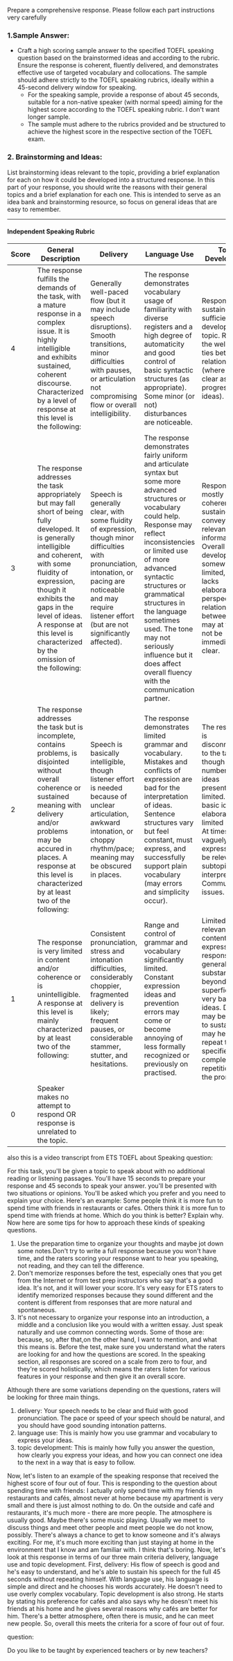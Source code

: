 Prepare a comprehensive response. Please follow each part instructions very carefully 

### 1.Sample Answer:

- Craft a high scoring sample answer to the specified TOEFL speaking question based on the brainstormed ideas and according to the rubric. Ensure the response is coherent, fluently delivered, and demonstrates effective use of targeted vocabulary and collocations. The sample should adhere strictly to the TOEFL speaking rubrics, ideally within a 45-second delivery window for speaking.
  - For the speaking sample, provide a response of about 45 seconds, suitable for a non-native speaker (with normal speed) aiming for the highest score according to the TOEFL speaking rubric. I don't want longer sample.
  - The sample must adhere to the rubrics provided and be structured to achieve the highest score in the respective section of the TOEFL exam.

### 2. Brainstorming and Ideas:

List brainstorming ideas relevant to the topic, providing a brief explanation for each on how it could be developed into a structured response. In this part of your response, you should write the reasons with their general topics and a brief explanation for each one. This is intended to serve as an idea bank and brainstorming resource, so focus on general ideas that are easy to remember. 

___

#### Independent Speaking Rubric

| Score | General Description                                          | Delivery                                                     | Language Use                                                 | Topic Development                                            |
| ----- | ------------------------------------------------------------ | ------------------------------------------------------------ | ------------------------------------------------------------ | ------------------------------------------------------------ |
| 4     | The response fulfills the demands of the task, with a mature response in a complex issue. It is highly intelligible and exhibits sustained, coherent discourse. Characterized by a level of response at this level is the following: | Generally well-paced flow (but it may include speech disruptions). Smooth transitions, minor difficulties with pauses, or articulation not compromising flow or overall intelligibility. | The response demonstrates vocabulary usage of familiarity with diverse registers and a high degree of automaticity and good control of basic syntactic structures (as appropriate). Some minor (or not) disturbances are noticeable. | Response is sustained and sufficient to develop the topic. Reveals the well-linked ties between relationships (where it's clear as progression of ideas). |
| 3     | The response addresses the task appropriately but may fall short of being fully developed. It is generally intelligible and coherent, with some fluidity of expression, though it exhibits the gaps in the level of ideas. A response at this level is characterized by the omission of the following: | Speech is generally clear, with some fluidity of expression, though minor difficulties with pronunciation, intonation, or pacing are noticeable and may require listener effort (but are not significantly affected). | The response demonstrates fairly uniform and articulate syntax but some more advanced structures or vocabulary could help. Response may reflect inconsistencies or limited use of more advanced syntactic structures or grammatical structures in the language sometimes used. The tone may not seriously influence but it does affect overall fluency with the communication partner. | Response is mostly coherent and sustained and conveys relevant information. Overall development is somewhat limited, usually lacks elaboration, or perspective relationships between ideas may at times not be immediately clear. |
| 2     | The response addresses the task but is incomplete, contains problems, is disjointed without overall coherence or sustained meaning with delivery and/or problems may be accured in places. A response at this level is characterized by at least two of the following: | Speech is basically intelligible, though listener effort is needed because of unclear articulation, awkward intonation, or choppy rhythm/pace; meaning may be obscured in places. | The response demonstrates limited grammar and vocabulary. Mistakes and conflicts of expression are bad for the interpretation of ideas. Sentence structures vary but feel constant, must express, and successfully support plain vocabulary (may errors and simplicity occur). | The response is disconnected to the task, though the number of ideas presented are limited. Mostly basic ideas is elaborated with limited support. At times vaguely expressed may be relevant to subtopic or interpretations. Communication issues. |
| 1     | The response is very limited in content and/or coherence or is unintelligible. A response at this level is mainly characterized by at least two of the following: | Consistent pronunciation, stress and intonation difficulties, considerably choppier, fragmented delivery is likely; frequent pauses, or considerable stammer, stutter, and hesitations. | Range and control of grammar and vocabulary significantly limited. Constant expression ideas and prevention errors may come or become annoying of less formally recognized or previously on practised. | Limited relevant content is expressed. The response generally lacks substance beyond superficial or very basic ideas. Depends may be unable to sustain and may heavily repeat the task specified to complete on repetition of the prompt. |
| 0     | Speaker makes no attempt to respond OR response is unrelated to the topic. |                                                              |                                                              |                                                              |

also this is a video transcript from ETS TOEFL about Speaking question:

For this task, you'll be given a topic to speak about with no additional reading or listening passages. You'll have 15 seconds to prepare your response and 45 seconds to speak your answer. you'll be presented with two situations or opinions. You'll be asked which you prefer and you need to explain your choice.
Here's an example: Some people think it is more fun to spend time with friends in restaurants or cafes. Others think it is more fun to spend time with friends at home. Which do you think is better? Explain why.
Now here are some tips for how to approach these kinds of speaking questions.

1. Use the preparation time to organize your thoughts and maybe jot down some notes.Don't try to write a full response because you won't have time, and the raters scoring your response want to hear you speaking, not reading, and they can tell the difference.
2. Don't memorize responses before the test, especially ones that you get from the Internet or from test prep instructors who say that's a good idea. It's not, and it will lower your score. It's very easy for ETS raters to identify memorized responses because they sound different and the content is different from responses that are more natural and spontaneous.
3. It's not necessary to organize your response into an introduction, a middle and a conclusion like you would with a written essay. Just speak naturally and use common connecting words. 
   Some of those are:
   because, so, after that,on the other hand, I want to mention, and what this means is.
   Before the test, make sure you understand what the raters are looking for and how the questions are scored. In the speaking section, all responses are scored on a scale from zero to four, and they're scored holistically, which means the raters listen for various features in your response and then give it an overall score.

Although there are some variations depending on the questions, raters will be looking for three main things.

1. delivery: Your speech needs to be clear and fluid with good pronunciation. The pace or speed of your speech should be natural, and you should have good sounding intonation patterns.
2. language use: This is mainly how you use grammar and vocabulary to express your ideas.
3. topic development: This is mainly how fully you answer the question, how clearly you express your ideas, and how you can connect one idea to the next in a way that is easy to follow.

Now, let's listen to an example of the speaking response that received the highest score of four out of four.
This is responding to the question about spending time with friends: I actually only spend time with my friends in restaurants and cafés, almost never at home because my apartment is very small and there is just almost nothing to do. On the outside and café and restaurants, it's much more - there are more people. The atmosphere is usually good. Maybe there's some music playing. Usually we meet to discuss things and meet other people and meet people we do not know, possibly. There's always a chance to get to know someone and it's always exciting. For me, it's much more exciting than just staying at home in the environment that I know and am familiar with. I think that's boring.
Now, let's look at this response in terms of our three main criteria delivery, language use and topic development.
First, delivery: His flow of speech is good and he's easy to understand, and he's able to sustain his speech for the full 45 seconds without repeating himself. With language use, his language is simple and direct and he chooses his words accurately.
He doesn't need to use overly complex vocabulary. 
Topic development is also strong. He starts by stating his preference for cafés and also says why he doesn't meet his friends at his home and he gives several reasons why cafés are better for him. There's a better atmosphere, often there is music, and he can meet new people.
So, overall this meets the criteria for a score of four out of four.



question:




Do you like to be taught by experienced teachers or by new teachers?